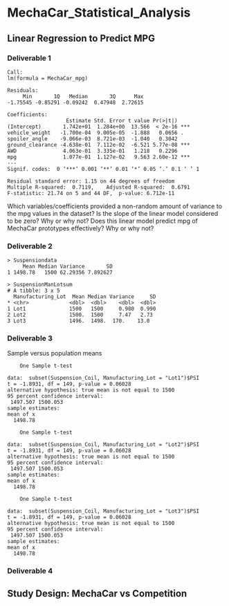 # MechaCar_Statistical_Analysis


## Linear Regression to Predict MPG

### Deliverable 1
```
Call:
lm(formula = MechaCar_mpg)

Residuals:
     Min       1Q   Median       3Q      Max 
-1.75545 -0.85291 -0.09242  0.47948  2.72615 

Coefficients:
                   Estimate Std. Error t value Pr(>|t|)    
(Intercept)       1.742e+01  1.284e+00  13.566  < 2e-16 ***
vehicle_weight   -1.700e-04  9.005e-05  -1.888   0.0656 .  
spoiler_angle    -9.066e-03  8.721e-03  -1.040   0.3042    
ground_clearance -4.638e-01  7.112e-02  -6.521 5.77e-08 ***
AWD               4.063e-01  3.335e-01   1.218   0.2296    
mpg               1.077e-01  1.127e-02   9.563 2.60e-12 ***
---
Signif. codes:  0 ‘***’ 0.001 ‘**’ 0.01 ‘*’ 0.05 ‘.’ 0.1 ‘ ’ 1

Residual standard error: 1.15 on 44 degrees of freedom
Multiple R-squared:  0.7119,	Adjusted R-squared:  0.6791 
F-statistic: 21.74 on 5 and 44 DF,  p-value: 6.712e-11
```

Which variables/coefficients provided a non-random amount of variance to the mpg values in the dataset?
Is the slope of the linear model considered to be zero? Why or why not?
Does this linear model predict mpg of MechaCar prototypes effectively? Why or why not?

### Deliverable 2

```
> Suspensiondata
     Mean Median Variance       SD
1 1498.78   1500 62.29356 7.892627
```

```
> SuspensionManLotsum
# A tibble: 3 x 5
  Manufacturing_Lot  Mean Median Variance     SD
* <chr>             <dbl>  <dbl>    <dbl>  <dbl>
1 Lot1              1500   1500     0.980  0.990
2 Lot2              1500.  1500     7.47   2.73 
3 Lot3              1496.  1498.  170.    13.0  
```

### Deliverable 3

Sample versus population means
```
	One Sample t-test

data:  subset(Suspension_Coil, Manufacturing_Lot = "Lot1")$PSI
t = -1.8931, df = 149, p-value = 0.06028
alternative hypothesis: true mean is not equal to 1500
95 percent confidence interval:
 1497.507 1500.053
sample estimates:
mean of x 
  1498.78 
```

```
	One Sample t-test

data:  subset(Suspension_Coil, Manufacturing_Lot = "Lot2")$PSI
t = -1.8931, df = 149, p-value = 0.06028
alternative hypothesis: true mean is not equal to 1500
95 percent confidence interval:
 1497.507 1500.053
sample estimates:
mean of x 
  1498.78 
```

```
	One Sample t-test

data:  subset(Suspension_Coil, Manufacturing_Lot = "Lot3")$PSI
t = -1.8931, df = 149, p-value = 0.06028
alternative hypothesis: true mean is not equal to 1500
95 percent confidence interval:
 1497.507 1500.053
sample estimates:
mean of x 
  1498.78 
```







### Deliverable 4

## Study Design: MechaCar vs Competition


